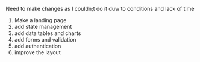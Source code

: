 Need to make changes as I couldn;t do it duw to conditions and lack of time
1. Make a landing page
2. add state management
3. add data tables and charts
4. add forms and validation
5. add authentication
6. improve the layout
